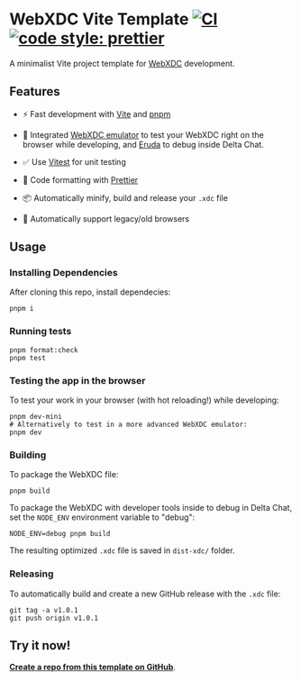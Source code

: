 # WebXDC Vite Template [![CI](https://github.com/webxdc/webxdc-vite/actions/workflows/ci.yml/badge.svg)](https://github.com/webxdc/webxdc-vite/actions/workflows/ci.yml) [![code style: prettier](https://img.shields.io/badge/code_style-prettier-ff69b4.svg?style=flat-square)](https://github.com/prettier/prettier)

A minimalist Vite project template for [WebXDC](https://webxdc.org) development.

## Features

- ⚡️ Fast development with [Vite](https://github.com/vitejs/vite) and [pnpm](https://pnpm.js.org/)

- 📱 Integrated [WebXDC emulator](https://github.com/webxdc/webxdc-dev) to test your WebXDC right on the browser while developing,
  and [Eruda](https://github.com/liriliri/eruda) to debug inside Delta Chat.

- ✅ Use [Vitest](http://vitest.dev/) for unit testing

- 📝 Code formatting with [Prettier](https://github.com/prettier/prettier)

- 📦 Automatically minify, build and release your `.xdc` file

- 🦕 Automatically support legacy/old browsers

## Usage

### Installing Dependencies

After cloning this repo, install dependecies:

```
pnpm i
```

### Running tests

```
pnpm format:check
pnpm test
```

### Testing the app in the browser

To test your work in your browser (with hot reloading!) while developing:

```
pnpm dev-mini
# Alternatively to test in a more advanced WebXDC emulator:
pnpm dev
```

### Building

To package the WebXDC file:

```
pnpm build
```

To package the WebXDC with developer tools inside to debug in Delta Chat, set the `NODE_ENV`
environment variable to "debug":

```
NODE_ENV=debug pnpm build
```

The resulting optimized `.xdc` file is saved in `dist-xdc/` folder.

### Releasing

To automatically build and create a new GitHub release with the `.xdc` file:

```
git tag -a v1.0.1
git push origin v1.0.1
```

## Try it now!

[**Create a repo from this template on GitHub**](https://github.com/webxdc/webxdc-vite/generate).
